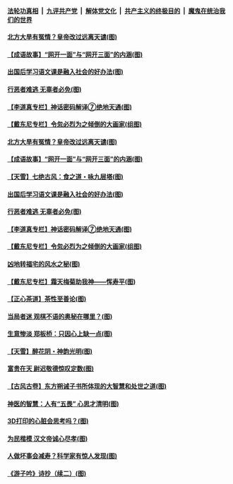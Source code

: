 ####  [法轮功真相](../../../../basic/blob/master/README.md?t=06151201) &nbsp;|&nbsp; [九评共产党](../../../../9ping.md/blob/master/README.md?t=06151201) &nbsp;|&nbsp; [解体党文化](../../../../jtdwh.md/blob/master/README.md?t=06151201)  &nbsp;|&nbsp; [共产主义的终极目的](../../../../gczydzjmd.md/blob/master/README.md?t=06151201) &nbsp;|&nbsp; [魔鬼在统治我们的世界](../../../../mgztzwmdsj.md/blob/master/README.md?t=06151201) 

#### [北方大旱有冤情？皇帝改过远离天谴(图)](../pages/p7/936431.md?t=06151201) 

#### [【成语故事】“网开一面”与“网开三面”的内涵(图)](../pages/p7/936380.md?t=06151201) 

#### [出国后学习语文课是融入社会的好办法(图)](../pages/p7/936295.md?t=06151201) 

#### [行恶者难逃 无辜者必免(图)](../pages/p7/936352.md?t=06151201) 

#### [【李道真专栏】神话密码解译⑦绝地天通(图)](../pages/p7/936293.md?t=06151201) 

#### [【戴东尼专栏】令忽必烈为之倾倒的大画家(组图)](../pages/p7/935659.md?t=06151201) 

#### [北方大旱有冤情？皇帝改过远离天谴(图)](../pages/p7/936431.md?t=06151201) 

#### [【成语故事】“网开一面”与“网开三面”的内涵(图)](../pages/p7/936380.md?t=06151201) 

#### [【天雪】七绝古风：食之道・咏九层塔(图)](../pages/p7/936203.md?t=06151201) 

#### [出国后学习语文课是融入社会的好办法(图)](../pages/p7/936295.md?t=06151201) 

#### [行恶者难逃 无辜者必免(图)](../pages/p7/936352.md?t=06151201) 

#### [【李道真专栏】神话密码解译⑦绝地天通(图)](../pages/p7/936293.md?t=06151201) 

#### [【戴东尼专栏】令忽必烈为之倾倒的大画家(组图)](../pages/p7/935659.md?t=06151201) 

#### [凶地转福宅的风水之秘(图)](../pages/p7/936294.md?t=06151201) 

#### [【戴东尼专栏】霜天梅菊助我神——恽寿平(图)](../pages/p7/933276.md?t=06151201) 

#### [【正心茶道】茶性至善论(图)](../pages/p7/936186.md?t=06151201) 

#### [当局者迷 观棋不语的奥秘在哪里？(图)](../pages/p7/935597.md?t=06151201) 

#### [生意惨淡 郑板桥：只因心上缺一点(图)](../pages/p7/936117.md?t=06151201) 

#### [【天雪】醉花阴・神韵光明(图)](../pages/p7/935997.md?t=06151201) 

#### [富贵在天 尉迟敬德惊叹定数(图)](../pages/p7/935684.md?t=06151201) 

#### [【古风古卷】东方朔诫子书所体现的大智慧和处世之道(图)](../pages/p7/936042.md?t=06151201) 

#### [神医的智慧：人有“五畏” 心思才清明(图)](../pages/p7/936001.md?t=06151201) 

#### [3D打印的心脏会思考吗？(图)](../pages/p7/935595.md?t=06151201) 

#### [为民楷模 汉文帝诚心尽孝(图)](../pages/p7/935680.md?t=06151201) 

#### [人做坏事会减寿？科学家有惊人发现(图)](../pages/p7/935968.md?t=06151201) 

#### [《游子吟》诗抄（续二）(图)](../pages/p7/935973.md?t=06151201) 

